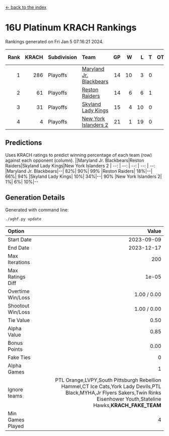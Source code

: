 [<- back to the index](readme.md)
# 16U Platinum KRACH Rankings
Rankings generated on Fri Jan  5 07:16:21 2024.

Rank|KRACH|Subdivision|Team|GP|W|L|T|OTW|OTL|SoS|Exp Wins|Win Diff
---:|---:|:---|:---|---:|---:|---:|---:|---:|---:|---:|---:|---:
1|286|Playoffs|[Maryland Jr. Blackbears](https://gamesheetstats.com/seasons/3663/teams/140848/schedule)|14|10|3|0|0|1|505|10.8|-0.0
2|61|Playoffs|[Reston Raiders](https://gamesheetstats.com/seasons/3663/teams/140850/schedule)|14|6|6|1|1|0|283|8.4|0.0
3|31|Playoffs|[Skyland Lady Kings](https://gamesheetstats.com/seasons/3663/teams/140849/schedule)|15|4|10|0|1|0|283|5.9|0.0
4|4|Playoffs|[New York Islanders 2](https://gamesheetstats.com/seasons/3663/teams/140851/schedule)|21|1|19|0|0|1|291|1.9|0.0

## Predictions
Uses KRACH ratings to predict winning percentage of each team (row) against each opponent (column).
||Maryland Jr. Blackbears|Reston Raiders|Skyland Lady Kings|New York Islanders 2
| --: | --: | --: | --: | --: 
|Maryland Jr. Blackbears|--| 82%| 90%| 99%
|Reston Raiders| 18%|--| 66%| 94%
|Skyland Lady Kings| 10%| 34%|--| 90%
|New York Islanders 2|  1%|  6%| 10%|--

## Generation Details

Generated with command line:
```
./aghf.py update
```

| Option | Value |
| :----- | ----: |
| Start Date | 2023-09-09 |
| End Date | 2023-12-17 |
| Max Iterations | 200 |
| Max Ratings Diff | 1e-05 |
| Overtime Win/Loss | 1.00 / 0.00 |
| Shootout Win/Loss | 1.00 / 0.00 |
| Tie Value | 0.50 |
| Alpha Value | 0.85 |
| Bonus Points | 0.00 |
| Fake Ties | 0 |
| Alpha Games | 1 |
| Ignore teams | PTL Orange,LVPY,South Pittsburgh Rebellion Hammel,CT Ice Cats,York Lady Devils,PTL Black,MYHA,Jr Flyers Sakers,Twin Rinks Eisenhower Youth,Stateline Hawks,__KRACH_FAKE_TEAM__ |
| Min Games Played | 4 |

